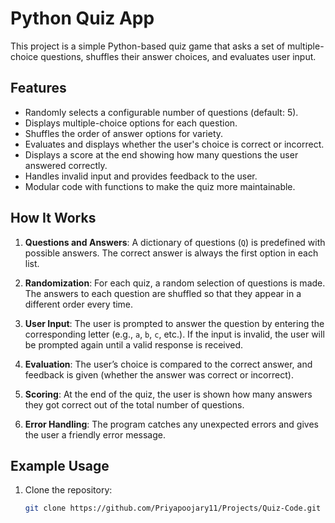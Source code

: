# Python Quiz App

This project is a simple Python-based quiz game that asks a set of multiple-choice questions, shuffles their answer choices, and evaluates user input.

## Features
- Randomly selects a configurable number of questions (default: 5).
- Displays multiple-choice options for each question.
- Shuffles the order of answer options for variety.
- Evaluates and displays whether the user's choice is correct or incorrect.
- Displays a score at the end showing how many questions the user answered correctly.
- Handles invalid input and provides feedback to the user.
- Modular code with functions to make the quiz more maintainable.

## How It Works
1. **Questions and Answers**: A dictionary of questions (`Q`) is predefined with possible answers. The correct answer is always the first option in each list.
   
2. **Randomization**: For each quiz, a random selection of questions is made. The answers to each question are shuffled so that they appear in a different order every time.

3. **User Input**: The user is prompted to answer the question by entering the corresponding letter (e.g., `a`, `b`, `c`, etc.). If the input is invalid, the user will be prompted again until a valid response is received.

4. **Evaluation**: The user’s choice is compared to the correct answer, and feedback is given (whether the answer was correct or incorrect).

5. **Scoring**: At the end of the quiz, the user is shown how many answers they got correct out of the total number of questions.

6. **Error Handling**: The program catches any unexpected errors and gives the user a friendly error message.

## Example Usage
1. Clone the repository:
   ```bash
   git clone https://github.com/Priyapoojary11/Projects/Quiz-Code.git
